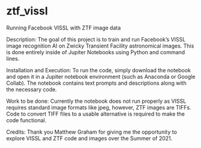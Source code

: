 # ztf_vissl
Running Facebook VISSL with ZTF image data

Description:
The goal of this project is to train and run Facebook’s VISSL image recognition AI on Zwicky Transient Facility astronomical images.  This is done entirely inside of Jupiter Notebooks using Python and command lines.

Installation and Execution:
To run the code, simply download the notebook and open it in a Jupiter notebook environment (such as Anaconda or Google Collab).  The notebook contains text prompts and descriptions along with the necessary code.

Work to be done:
Currently the notebook does not run properly as VISSL requires standard image formats like jpeg, however, ZTF images are TIFFs.  Code to convert TIFF files to a usable alternative is required to make the code functional. 

Credits:
Thank you Matthew Graham for giving me the opportunity to explore VISSL and ZTF code and images over the Summer of 2021.  
